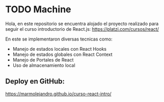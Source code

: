 # TODO Machine

Hola, en este repositorio se encuentra alojado el proyecto realizado para seguir el curso introductorio de React.js: https://platzi.com/cursos/react/

En este se implementaron diversas tecnicas como:
- Manejo de estados locales con React Hooks
- Manejo de estados globales con React Context
- Manejo de Portales de React
- Uso de almacenamiento local

## Deploy en GitHub:
https://marmolejandro.github.io/curso-react-intro/
